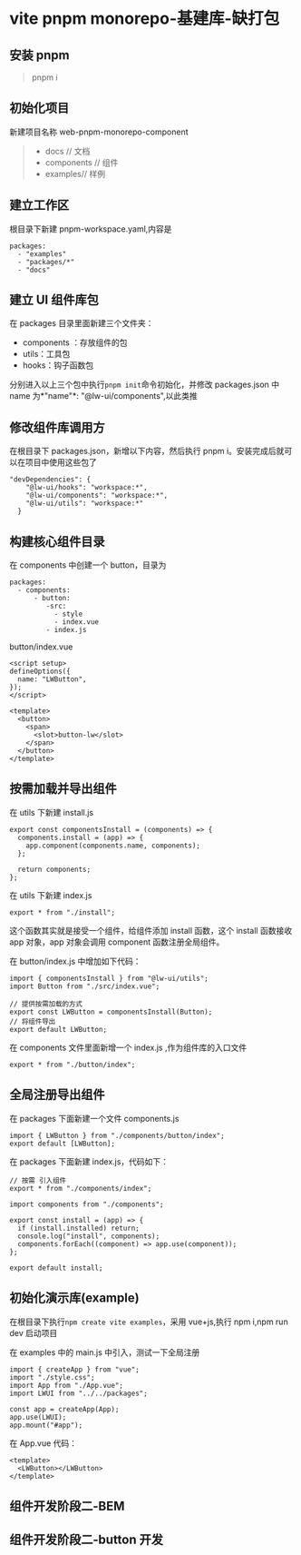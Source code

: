 # vite pnpm monorepo-基建库-缺打包

## 安装 pnpm

> pnpm i

## **初始化项目**

新建项目名称 web-pnpm-monorepo-component

> - docs // 文档
> - components // 组件
> - examples// 样例

## **建立工作区**

根目录下新建 pnpm-workspace.yaml,内容是

```
packages:
  - "examples"
  - "packages/*"
  - "docs"
```

## **建立 UI 组件库包**

在 packages 目录里面新建三个文件夹：

- components ：存放组件的包
- utils：工具包
- hooks：钩子函数包

分别进入以上三个包中执行`pnpm init`命令初始化，并修改 packages.json 中 name 为*"name"*: "@lw-ui/components",以此类推

## **修改组件库调用方**

在根目录下 packages.json，新增以下内容，然后执行 pnpm i。安装完成后就可以在项目中使用这些包了

```
"devDependencies": {
    "@lw-ui/hooks": "workspace:*",
    "@lw-ui/components": "workspace:*",
    "@lw-ui/utils": "workspace:*"
  }
```

## **构建核心组件目录**

在 components 中创建一个 button，目录为

```
packages:
  - components:
      - button:
         -src:
           - style
           - index.vue
         - index.js
```

button/index.vue

```
<script setup>
defineOptions({
  name: "LWButton",
});
</script>

<template>
  <button>
    <span>
      <slot>button-lw</slot>
    </span>
  </button>
</template>
```

## **按需加载并导出组件**

在 utils 下新建 install.js

```
export const componentsInstall = (components) => {
  components.install = (app) => {
    app.component(components.name, components);
  };

  return components;
};
```

在 utils 下新建 index.js

```
export * from "./install";
```

这个函数其实就是接受一个组件，给组件添加 install 函数，这个 install 函数接收 app 对象，app 对象会调用 component 函数注册全局组件。

在 button/index.js 中增加如下代码：

```
import { componentsInstall } from "@lw-ui/utils";
import Button from "./src/index.vue";

// 提供按需加载的方式
export const LWButton = componentsInstall(Button);
// 将组件导出
export default LWButton;
```

在 components 文件里面新增一个 index.js ,作为组件库的入口文件

```
export * from "./button/index";
```

## 全局注册导出组件

在 packages 下面新建一个文件 components.js

```
import { LWButton } from "./components/button/index";
export default [LWButton];
```

在 packages 下面新建 index.js，代码如下：

```
// 按需 引入组件
export * from "./components/index";

import components from "./components";

export const install = (app) => {
  if (install.installed) return;
  console.log("install", components);
  components.forEach((component) => app.use(component));
};

export default install;
```

## **初始化演示库(example)**

在根目录下执行`npm create vite examples`，采用 vue+js,执行 npm i,npm run dev 启动项目

在 examples 中的 main.js 中引入，测试一下全局注册

```
import { createApp } from "vue";
import "./style.css";
import App from "./App.vue";
import LWUI from "../../packages";

const app = createApp(App);
app.use(LWUI);
app.mount("#app");
```

在 App.vue 代码：

```
<template>
  <LWButton></LWButton>
</template>
```

## 组件开发阶段二-BEM

## 组件开发阶段二-button 开发

